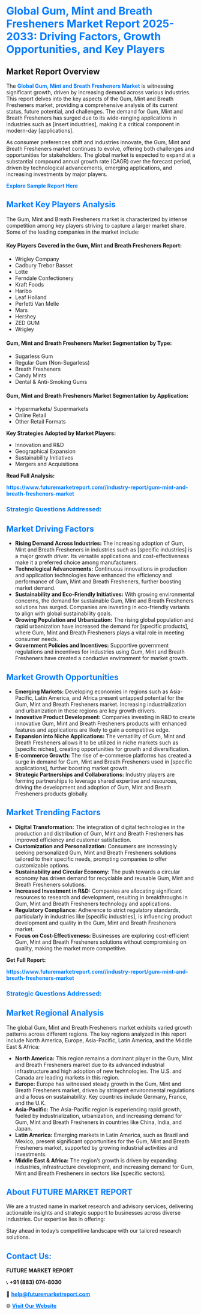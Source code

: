 <h1 style="color: #007BFF;">Global Gum, Mint and Breath Fresheners Market Report 2025-2033: Driving Factors, Growth Opportunities, and Key Players</h1>

<section id="overview">
<h2>Market Report Overview</h2>
<p>The <a href="https://www.futuremarketreport.com//industry-report/gum-mint-and-breath-fresheners-market" style="color: #007BFF; text-decoration: none;"><strong>Global Gum, Mint and Breath Fresheners Market</strong></a> is witnessing significant growth, driven by increasing demand across various industries. This report delves into the key aspects of the Gum, Mint and Breath Fresheners market, providing a comprehensive analysis of its current status, future potential, and challenges. The demand for Gum, Mint and Breath Fresheners has surged due to its wide-ranging applications in industries such as [insert industries], making it a critical component in modern-day [applications].</p>
<p>As consumer preferences shift and industries innovate, the Gum, Mint and Breath Fresheners market continues to evolve, offering both challenges and opportunities for stakeholders. The global market is expected to expand at a substantial compound annual growth rate (CAGR) over the forecast period, driven by technological advancements, emerging applications, and increasing investments by major players.</p>
</section>

<section id="overview">
<p><a href="https://www.futuremarketreport.com//request-sample/reportId=61772" style="color: #007BFF; text-decoration: none;"><strong>Explore Sample Report Here</strong></a></p>
</section>

<section id="key-players">
<h2 style="color: #007BFF;">Market Key Players Analysis</h2>
<p>The Gum, Mint and Breath Fresheners market is characterized by intense competition among key players striving to capture a larger market share. Some of the leading companies in the market include:</p>
<h4>Key Players Covered in the Gum, Mint and Breath Fresheners Report:</h4>
<ul><li>Wrigley Company</li><li>Cadbury Trebor Basset</li><li>Lotte</li><li>Ferndale Confectionery</li><li>Kraft Foods</li><li>Haribo</li><li>Leaf Holland</li><li>Perfetti Van Melle</li><li>Mars</li><li>Hershey</li><li>ZED GUM</li><li>Wrigley</li></ul>
<h4>Gum, Mint and Breath Fresheners Market Segmentation by Type:</h4>
<ul><li>Sugarless Gum</li><li>Regular Gum (Non-Sugarless)</li><li>Breath Fresheners</li><li>Candy Mints</li><li>Dental &amp; Anti-Smoking Gums</li></ul>

<h4>Gum, Mint and Breath Fresheners Market Segmentation by Application:</h4>
<ul><li>Hypermarkets/ Supermarkets</li><li>Online Retail</li><li>Other Retail Formats</li></ul>
<p><strong>Key Strategies Adopted by Market Players:</strong></p>
<ul>
<li>Innovation and R&D</li>
<li>Geographical Expansion</li>
<li>Sustainability Initiatives</li>
<li>Mergers and Acquisitions</li>
</ul>
</section>

<section>
<p><strong>Read Full Analysis: </strong></p><a href="https://www.futuremarketreport.com//industry-report/gum-mint-and-breath-fresheners-market" style="color: #007BFF; text-decoration: none;"><strong>https://www.futuremarketreport.com//industry-report/gum-mint-and-breath-fresheners-market</strong></a>
<h3 style="color: #007BFF;">Strategic Questions Addressed:</h3>
</section>

<section id="driving-factors">
<h2 style="color: #007BFF;">Market Driving Factors</h2>
<ul>
<li><strong>Rising Demand Across Industries:</strong> The increasing adoption of Gum, Mint and Breath Fresheners in industries such as [specific industries] is a major growth driver. Its versatile applications and cost-effectiveness make it a preferred choice among manufacturers.</li>
<li><strong>Technological Advancements:</strong> Continuous innovations in production and application technologies have enhanced the efficiency and performance of Gum, Mint and Breath Fresheners, further boosting market demand.</li>
<li><strong>Sustainability and Eco-Friendly Initiatives:</strong> With growing environmental concerns, the demand for sustainable Gum, Mint and Breath Fresheners solutions has surged. Companies are investing in eco-friendly variants to align with global sustainability goals.</li>
<li><strong>Growing Population and Urbanization:</strong> The rising global population and rapid urbanization have increased the demand for [specific products], where Gum, Mint and Breath Fresheners plays a vital role in meeting consumer needs.</li>
<li><strong>Government Policies and Incentives:</strong> Supportive government regulations and incentives for industries using Gum, Mint and Breath Fresheners have created a conducive environment for market growth.</li>
</ul>
</section>

<section id="growth-opportunities">
<h2 style="color: #007BFF;">Market Growth Opportunities</h2>
<ul>
<li><strong>Emerging Markets:</strong> Developing economies in regions such as Asia-Pacific, Latin America, and Africa present untapped potential for the Gum, Mint and Breath Fresheners market. Increasing industrialization and urbanization in these regions are key growth drivers.</li>
<li><strong>Innovative Product Development:</strong> Companies investing in R&D to create innovative Gum, Mint and Breath Fresheners products with enhanced features and applications are likely to gain a competitive edge.</li>
<li><strong>Expansion into Niche Applications:</strong> The versatility of Gum, Mint and Breath Fresheners allows it to be utilized in niche markets such as [specific niches], creating opportunities for growth and diversification.</li>
<li><strong>E-commerce Growth:</strong> The rise of e-commerce platforms has created a surge in demand for Gum, Mint and Breath Fresheners used in [specific applications], further boosting market growth.</li>
<li><strong>Strategic Partnerships and Collaborations:</strong> Industry players are forming partnerships to leverage shared expertise and resources, driving the development and adoption of Gum, Mint and Breath Fresheners products globally.</li>
</ul>
</section>

<section id="trending-factors">
<h2 style="color: #007BFF;">Market Trending Factors</h2>
<ul>
<li><strong>Digital Transformation:</strong> The integration of digital technologies in the production and distribution of Gum, Mint and Breath Fresheners has improved efficiency and customer satisfaction.</li>
<li><strong>Customization and Personalization:</strong> Consumers are increasingly seeking personalized Gum, Mint and Breath Fresheners solutions tailored to their specific needs, prompting companies to offer customizable options.</li>
<li><strong>Sustainability and Circular Economy:</strong> The push towards a circular economy has driven demand for recyclable and reusable Gum, Mint and Breath Fresheners solutions.</li>
<li><strong>Increased Investment in R&D:</strong> Companies are allocating significant resources to research and development, resulting in breakthroughs in Gum, Mint and Breath Fresheners technology and applications.</li>
<li><strong>Regulatory Compliance:</strong> Adherence to strict regulatory standards, particularly in industries like [specific industries], is influencing product development and quality in the Gum, Mint and Breath Fresheners market.</li>
<li><strong>Focus on Cost-Effectiveness:</strong> Businesses are exploring cost-efficient Gum, Mint and Breath Fresheners solutions without compromising on quality, making the market more competitive.</li>
</ul>
</section>

<section>
<p><strong>Get Full Report: </strong></p><a href="https://www.futuremarketreport.com//industry-report/gum-mint-and-breath-fresheners-market" style="color: #007BFF; text-decoration: none;"><strong>https://www.futuremarketreport.com//industry-report/gum-mint-and-breath-fresheners-market</strong></a>
<h3 style="color: #007BFF;">Strategic Questions Addressed:</h3>
</section>


<section id="regional-analysis">
<h2 style="color: #007BFF;">Market Regional Analysis</h2>
<p>The global Gum, Mint and Breath Fresheners market exhibits varied growth patterns across different regions. The key regions analyzed in this report include North America, Europe, Asia-Pacific, Latin America, and the Middle East & Africa:</p>
<ul>
<li><strong>North America:</strong> This region remains a dominant player in the Gum, Mint and Breath Fresheners market due to its advanced industrial infrastructure and high adoption of new technologies. The U.S. and Canada are leading markets in this region.</li>
<li><strong>Europe:</strong> Europe has witnessed steady growth in the Gum, Mint and Breath Fresheners market, driven by stringent environmental regulations and a focus on sustainability. Key countries include Germany, France, and the U.K.</li>
<li><strong>Asia-Pacific:</strong> The Asia-Pacific region is experiencing rapid growth, fueled by industrialization, urbanization, and increasing demand for Gum, Mint and Breath Fresheners in countries like China, India, and Japan.</li>
<li><strong>Latin America:</strong> Emerging markets in Latin America, such as Brazil and Mexico, present significant opportunities for the Gum, Mint and Breath Fresheners market, supported by growing industrial activities and investments.</li>
<li><strong>Middle East & Africa:</strong> The region’s growth is driven by expanding industries, infrastructure development, and increasing demand for Gum, Mint and Breath Fresheners in sectors like [specific sectors].</li>
</ul>
</section>

<footer>
<h2 style="color: #007BFF;">About FUTURE MARKET REPORT</h2>
<p>We are a trusted name in market research and advisory services, delivering actionable insights and strategic support to businesses across diverse industries. Our expertise lies in offering:</p>

<p>Stay ahead in today’s competitive landscape with our tailored research solutions.</p>

<h2 style="color: #007BFF;">Contact Us:</h2>
<p><strong>FUTURE MARKET REPORT</strong></p>
<p>📞 <strong>+91 (883) 074-8030</strong></p>
<p>📧 <strong><a href="mailto:help@futuremarketreport.com" style="color: #007BFF;">help@futuremarketreport.com</a></strong></p>
<p>🌐 <strong><a href="https://www.futuremarketreport.com/" style="color: #007BFF;">Visit Our Website</a></strong></p>
</footer>